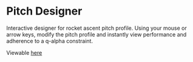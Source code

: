 # Pitch Designer
Interactive designer for rocket ascent pitch profile. Using your mouse or arrow keys, modify the pitch profile and instantly view performance and adherence to a q-alpha constraint.

Viewable [here](https://cyrusfoster.github.io/pitch_designer)
